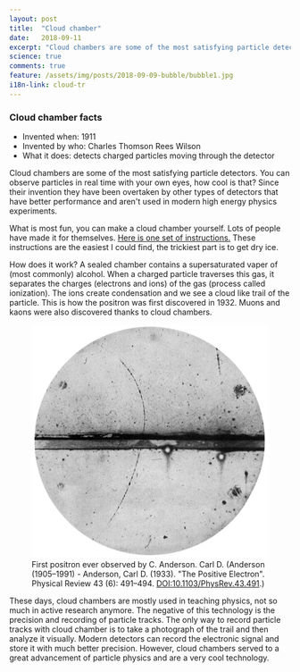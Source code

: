 ```yaml
---
layout: post
title:  "Cloud chamber"
date:   2018-09-11
excerpt: "Cloud chambers are some of the most satisfying particle detectors. You can observe particles in real time with your own eyes, how cool is that?"
science: true
comments: true
feature: /assets/img/posts/2018-09-09-bubble/bubble1.jpg
i18n-link: cloud-tr
---
```


### Cloud chamber facts

* Invented when: 1911
* Invented by who: Charles Thomson Rees Wilson
* What it does: detects charged particles moving through the detector

Cloud chambers are some of the most satisfying particle detectors. You can observe particles in real time with your own eyes, how cool is that? Since their invention they have been overtaken by other types of detectors that have better performance and aren't used in modern high energy physics experiments. 


What is most fun, you can make a cloud chamber yourself. Lots of people have made it for themselves. <a href="https://www.instructables.com/id/How-to-make-a-Cloud-Chamber/">Here is one set of instructions.</a> These instructions are the easiest I could find, the trickiest part is to get dry ice.


How does it work? A sealed chamber contains a supersaturated vaper of (most commonly) alcohol. When a charged particle traverses this gas, it separates the charges (electrons and ions) of the gas (process called ionization). The ions create condensation and we see a cloud like trail of the particle. This is how the positron was first discovered in 1932. Muons and kaons were also discovered thanks to cloud chambers.

<figure>
        <img src="/assets/img/posts/positron.jpg">
        <figcaption>First positron ever observed by C. Anderson. Carl D. (Anderson (1905–1991) - Anderson, Carl D. (1933). "The Positive Electron". Physical Review 43 (6): 491–494. <a href="https://journals.aps.org/pr/abstract/10.1103/PhysRev.43.491">DOI:10.1103/PhysRev.43.491</a>.)</figcaption>
</figure>


These days, cloud chambers are mostly used in teaching physics, not so much in active research anymore. The negative of this technology is the precision and recording of particle tracks. The only way to record particle tracks with cloud chamber is to take a photograph of the trail and then analyze it visually. Modern detectors can record the electronic signal and store it with much better precision. However, cloud chambers served to a great advancement of particle physics and are a very cool technology.


